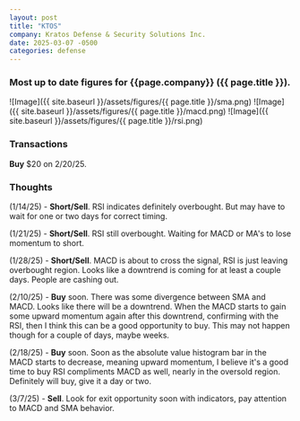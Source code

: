 ```yaml
---
layout: post
title: "KTOS"
company: Kratos Defense & Security Solutions Inc.
date: 2025-03-07 -0500
categories: defense
---
```


### Most up to date figures for {{page.company}} ({{ page.title }}).

![Image]({{ site.baseurl }}/assets/figures/{{ page.title }}/sma.png)
![Image]({{ site.baseurl }}/assets/figures/{{ page.title }}/macd.png)
![Image]({{ site.baseurl }}/assets/figures/{{ page.title }}/rsi.png)

### Transactions

**Buy** $20 on 2/20/25.

### Thoughts
(1/14/25) - **Short/Sell**. RSI indicates definitely overbought. But may have to wait for one or two days for correct timing.

(1/21/25) - **Short/Sell**. RSI still overbought. Waiting for MACD or MA's to lose momentum to short.

(1/28/25) - **Short/Sell**. MACD is about to cross the signal, RSI is just leaving overbought region. Looks like a downtrend is coming for at least a couple days. People are cashing out.

(2/10/25) - **Buy** soon. There was some divergence between SMA and MACD. Looks like there will be a downtrend. When the MACD starts to gain some upward momentum again after this downtrend, confirming with the RSI, then I think this can be a good opportunity to buy. This may not happen though for a couple of days, maybe weeks.

(2/18/25) - **Buy** soon. Soon as the absolute value histogram bar in the MACD starts to decrease, meaning upward momentum, I believe it's a good time to buy RSI compliments MACD as well, nearly in the oversold region. Definitely will buy, give it a day or two. 

(3/7/25) - **Sell**. Look for exit opportunity soon with indicators, pay attention to MACD and SMA behavior.